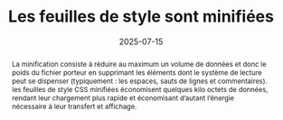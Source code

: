 ---
title: "Les feuilles de style sont minifiées"
abstract: "La minification consiste à réduire au maximum un volume de données et donc le poids du fichier porteur en supprimant les éléments dont le système de lecture peut se dispenser (typiquement&nbsp;: les espaces, sauts de lignes et commentaires). les feuilles de style CSS minifiées économisent quelques kilo octets de données, rendant leur chargement plus rapide et économisant d’autant l’énergie nécessaire à leur transfert et affichage."
categories: 
    - "performances et rétrocompatibilité"
agrege: O4222-E067
opquast: '4 222'
indiceebook: '067'
description: "Règle n°67"
before: "066"
weight: "67"
after: "068"
actif: '1'
layout: rules
date: 2025-07-15
tags: 
    - "Écoconception"
objectif: 
    - "Minimiser la quantité de données à télécharger"
    - "Améliorer les performances"
    - "Diminuer l'impact énergétique lié à la consultation du livre numérique"
Meo: 
    - "Supprimer les espaces non nécessaires, les sauts de ligne et les commentaires dans les fichiers CSS en recourant à des outils dédiés."
Controle: 
    - "Vérifier manuellement au sein de tous les fichiers CSS qu'aucun retour ligne, commentaire, indentation ou saut de ligne n'est présent."
    - "Ou identifier la liste des fichiers CSS non minifiés à l'aide d'outils de développement (navigateurs, outils en ligne, etc.)"
epubcheck: 
ace: 
humancheck: true
ReadiumGoToolkit: 
Source: 
    - "Opquast"
Referentiel: 
    - "[Web Sustainability Guidelines (WSG)](https://w3c.github.io/sustyweb/#minify-your-html-css-and-javascript)"
    - "[Référentiel général de l’écoconception des services numériques](https://www.arcep.fr/uploads/tx_gspublication/consultation-referentiel-ecoconception-services-numeriques_091023.pdf) (6.5 Le service numérique a-t-il mis en place des techniques de compression sur la totalité des ressources transférées dont il a le contrôle&nbsp;?)"
steps: 
    - "Production numérique"
    - ""
---